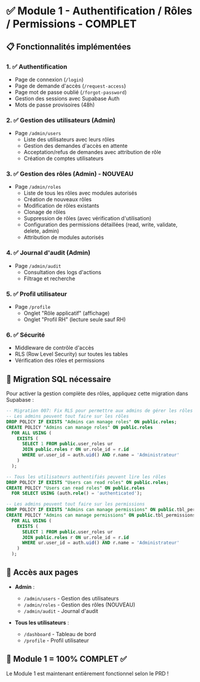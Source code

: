 # ✅ Module 1 - Authentification / Rôles / Permissions - COMPLET

## 📋 Fonctionnalités implémentées

### 1. ✅ Authentification
- Page de connexion (`/login`)
- Page de demande d'accès (`/request-access`)
- Page mot de passe oublié (`/forgot-password`)
- Gestion des sessions avec Supabase Auth
- Mots de passe provisoires (48h)

### 2. ✅ Gestion des utilisateurs (Admin)
- Page `/admin/users`
  - Liste des utilisateurs avec leurs rôles
  - Gestion des demandes d'accès en attente
  - Acceptation/refus de demandes avec attribution de rôle
  - Création de comptes utilisateurs

### 3. ✅ Gestion des rôles (Admin) - **NOUVEAU**
- Page `/admin/roles`
  - Liste de tous les rôles avec modules autorisés
  - Création de nouveaux rôles
  - Modification de rôles existants
  - Clonage de rôles
  - Suppression de rôles (avec vérification d'utilisation)
  - Configuration des permissions détaillées (read, write, validate, delete, admin)
  - Attribution de modules autorisés

### 4. ✅ Journal d'audit (Admin)
- Page `/admin/audit`
  - Consultation des logs d'actions
  - Filtrage et recherche

### 5. ✅ Profil utilisateur
- Page `/profile`
  - Onglet "Rôle applicatif" (affichage)
  - Onglet "Profil RH" (lecture seule sauf RH)

### 6. ✅ Sécurité
- Middleware de contrôle d'accès
- RLS (Row Level Security) sur toutes les tables
- Vérification des rôles et permissions

## 🔧 Migration SQL nécessaire

Pour activer la gestion complète des rôles, appliquez cette migration dans Supabase :

```sql
-- Migration 007: Fix RLS pour permettre aux admins de gérer les rôles
-- Les admins peuvent tout faire sur les rôles
DROP POLICY IF EXISTS "Admins can manage roles" ON public.roles;
CREATE POLICY "Admins can manage roles" ON public.roles
  FOR ALL USING (
    EXISTS (
      SELECT 1 FROM public.user_roles ur
      JOIN public.roles r ON ur.role_id = r.id
      WHERE ur.user_id = auth.uid() AND r.name = 'Administrateur'
    )
  );

-- Tous les utilisateurs authentifiés peuvent lire les rôles
DROP POLICY IF EXISTS "Users can read roles" ON public.roles;
CREATE POLICY "Users can read roles" ON public.roles
  FOR SELECT USING (auth.role() = 'authenticated');

-- Les admins peuvent tout faire sur les permissions
DROP POLICY IF EXISTS "Admins can manage permissions" ON public.tbl_permissions;
CREATE POLICY "Admins can manage permissions" ON public.tbl_permissions
  FOR ALL USING (
    EXISTS (
      SELECT 1 FROM public.user_roles ur
      JOIN public.roles r ON ur.role_id = r.id
      WHERE ur.user_id = auth.uid() AND r.name = 'Administrateur'
    )
  );
```

## 🎯 Accès aux pages

- **Admin** :
  - `/admin/users` - Gestion des utilisateurs
  - `/admin/roles` - Gestion des rôles (NOUVEAU)
  - `/admin/audit` - Journal d'audit
  
- **Tous les utilisateurs** :
  - `/dashboard` - Tableau de bord
  - `/profile` - Profil utilisateur

## 🚀 Module 1 = 100% COMPLET ✅

Le Module 1 est maintenant entièrement fonctionnel selon le PRD !

